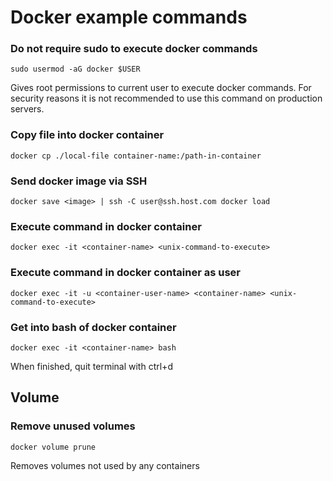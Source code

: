 # Docker example commands

### Do not require sudo to execute docker commands

```
sudo usermod -aG docker $USER
```

Gives root permissions to current user to execute docker commands. For security reasons it is
not recommended to use this command on production servers. 

### Copy file into docker container

```
docker cp ./local-file container-name:/path-in-container
```

### Send docker image via SSH

```
docker save <image> | ssh -C user@ssh.host.com docker load
```

### Execute command in docker container

```
docker exec -it <container-name> <unix-command-to-execute>
```

### Execute command in docker container as user

```
docker exec -it -u <container-user-name> <container-name> <unix-command-to-execute>
```

### Get into bash of docker container

```
docker exec -it <container-name> bash
```

When finished, quit terminal with ctrl+d

## Volume

### Remove unused volumes

```
docker volume prune
```

Removes volumes not used by any containers